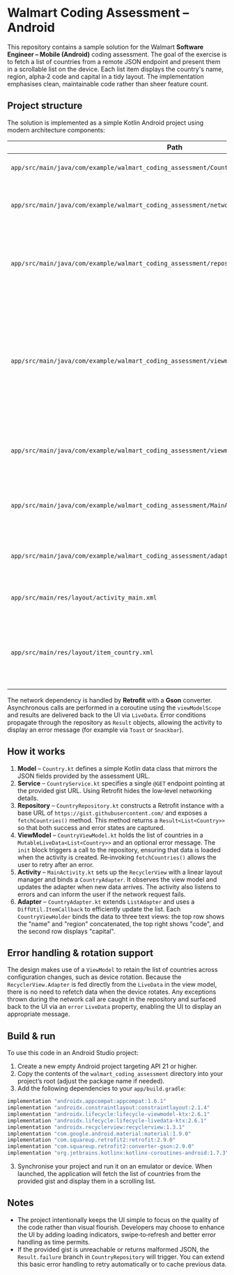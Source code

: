 # Walmart Coding Assessment – Android

This repository contains a sample solution for the Walmart **Software Engineer – Mobile (Android)** coding assessment.  The goal of the exercise is to fetch a list of countries from a remote JSON endpoint and present them in a scrollable list on the device.  Each list item displays the country's name, region, alpha‑2 code and capital in a tidy layout.  The implementation emphasises clean, maintainable code rather than sheer feature count.

## Project structure

The solution is implemented as a simple Kotlin Android project using modern architecture components:

| Path | Purpose |
| --- | --- |
| `app/src/main/java/com/example/walmart_coding_assessment/Country.kt` | Data model representing a single country. |
| `app/src/main/java/com/example/walmart_coding_assessment/network/CountryService.kt` | Retrofit service definition to fetch the JSON list of countries. |
| `app/src/main/java/com/example/walmart_coding_assessment/repository/CountryRepository.kt` | Repository encapsulating the network call and returning a `Result` wrapper to the view model. |
| `app/src/main/java/com/example/walmart_coding_assessment/viewmodel/CountryViewModel.kt` | ViewModel that orchestrates fetching data and exposes it via `LiveData`.  Using a ViewModel ensures the list survives configuration changes such as device rotation. |
| `app/src/main/java/com/example/walmart_coding_assessment/viewmodel/CountryViewModelFactory.kt` | Factory for instantiating the view model with a repository dependency. |
| `app/src/main/java/com/example/walmart_coding_assessment/MainActivity.kt` | Host activity that observes the view model and binds the data to a `RecyclerView`. |
| `app/src/main/java/com/example/walmart_coding_assessment/adapter/CountryAdapter.kt` | A `ListAdapter` implementation that efficiently displays country items. |
| `app/src/main/res/layout/activity_main.xml` | Layout for the activity containing only a `RecyclerView`. |
| `app/src/main/res/layout/item_country.xml` | Layout for an individual row in the list, matching the format described in the assessment. |

The network dependency is handled by **Retrofit** with a **Gson** converter.  Asynchronous calls are performed in a coroutine using the `viewModelScope` and results are delivered back to the UI via `LiveData`.  Error conditions propagate through the repository as `Result` objects, allowing the activity to display an error message (for example via `Toast` or `Snackbar`).

## How it works

1. **Model** – `Country.kt` defines a simple Kotlin data class that mirrors the JSON fields provided by the assessment URL.
2. **Service** – `CountryService.kt` specifies a single `@GET` endpoint pointing at the provided gist URL.  Using Retrofit hides the low‑level networking details.
3. **Repository** – `CountryRepository.kt` constructs a Retrofit instance with a base URL of `https://gist.githubusercontent.com/` and exposes a `fetchCountries()` method.  This method returns a `Result<List<Country>>` so that both success and error states are captured.
4. **ViewModel** – `CountryViewModel.kt` holds the list of countries in a `MutableLiveData<List<Country>>` and an optional error message.  The `init` block triggers a call to the repository, ensuring that data is loaded when the activity is created.  Re‑invoking `fetchCountries()` allows the user to retry after an error.
5. **Activity** – `MainActivity.kt` sets up the `RecyclerView` with a linear layout manager and binds a `CountryAdapter`.  It observes the view model and updates the adapter when new data arrives.  The activity also listens to errors and can inform the user if the network request fails.
6. **Adapter** – `CountryAdapter.kt` extends `ListAdapter` and uses a `DiffUtil.ItemCallback` to efficiently update the list.  Each `CountryViewHolder` binds the data to three text views: the top row shows the "name" and "region" concatenated, the top right shows "code", and the second row displays "capital".

## Error handling & rotation support

The design makes use of a `ViewModel` to retain the list of countries across configuration changes, such as device rotation.  Because the `RecyclerView.Adapter` is fed directly from the `LiveData` in the view model, there is no need to refetch data when the device rotates.  Any exceptions thrown during the network call are caught in the repository and surfaced back to the UI via an `error` `LiveData` property, enabling the UI to display an appropriate message.

## Build & run

To use this code in an Android Studio project:

1. Create a new empty Android project targeting API 21 or higher.
2. Copy the contents of the `walmart_coding_assessment` directory into your project’s root (adjust the package name if needed).
3. Add the following dependencies to your `app/build.gradle`:

```gradle
implementation "androidx.appcompat:appcompat:1.6.1"
implementation "androidx.constraintlayout:constraintlayout:2.1.4"
implementation "androidx.lifecycle:lifecycle-viewmodel-ktx:2.6.1"
implementation "androidx.lifecycle:lifecycle-livedata-ktx:2.6.1"
implementation "androidx.recyclerview:recyclerview:1.3.1"
implementation "com.google.android.material:material:1.9.0"
implementation "com.squareup.retrofit2:retrofit:2.9.0"
implementation "com.squareup.retrofit2:converter-gson:2.9.0"
implementation "org.jetbrains.kotlinx:kotlinx-coroutines-android:1.7.3"
```

3. Synchronise your project and run it on an emulator or device.  When launched, the application will fetch the list of countries from the provided gist and display them in a scrolling list.

## Notes

- The project intentionally keeps the UI simple to focus on the quality of the code rather than visual flourish.  Developers may choose to enhance the UI by adding loading indicators, swipe‑to‑refresh and better error handling as time permits.
- If the provided gist is unreachable or returns malformed JSON, the `Result.failure` branch in `CountryRepository` will trigger.  You can extend this basic error handling to retry automatically or to cache previous data.
